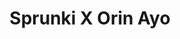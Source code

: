 ---
slug: sprunki-x-orin-ayo
title: Sprunki X Orin Ayo
description: "Sprunki X Orin Ayo is an exciting online game. Play for free directly in your browser!"
icon: /images/popular_mods/Sprunki X Orin Ayo.png
url: https://wowtbc.net/sprunkin/orin-ayo/index.html
previewImage: /images/popular_mods/Sprunki X Orin Ayo.png
type: popular mods

# SEO配置
seo:
  title: "Sprunki X Orin Ayo - Play Free Online Game | Fun Browser Games"
  description: "Sprunki X Orin Ayo - Play this fun online game for free in your browser. No download required!"
  ogImage: "/images/popular_mods/Sprunki X Orin Ayo.png"
  keywords: "sprunki-x-orin-ayo, online game, browser game, free game, popular mods game, play online"

videoUrls:
  - https://www.youtube.com/embed/example1
  - https://www.youtube.com/embed/example2

whyPlay:
  title: "Why Play Sprunki X Orin Ayo?"
  items:
    - "Immersive Gameplay: Sprunki X Orin Ayo offers an engaging and immersive gaming experience that will keep you entertained for hours"
    - "Challenging Levels: Test your skills with increasingly difficult challenges and obstacles"
    - "Beautiful Graphics: Enjoy stunning visuals and smooth animations that bring the game world to life"
    - "Regular Updates: New content and features are added regularly to keep the game fresh and exciting"
    - "Free to Play: Experience all the fun without spending a penny"
    - "Community Features: Connect with other players, share strategies, and compete for high scores"
    - "Cross-Platform: Play on any device with a web browser, no downloads required"

features:
  title: "Key Features of Sprunki X Orin Ayo"
  image: "/images/popular_mods/Sprunki X Orin Ayo.png"
  items:
    - "Intuitive Controls: Easy to learn controls make Sprunki X Orin Ayo accessible for players of all skill levels"
    - "Multiple Game Modes: Enjoy various gameplay options that provide different challenges and experiences"
    - "Character Customization: Personalize your gaming experience with unique characters and items"
    - "Achievement System: Complete special tasks to earn rewards and recognition"
    - "Leaderboards: Compete with players worldwide and see who can achieve the highest scores"

characteristics:
  title: "Game Characteristics"
  image: "/images/popular_mods/Sprunki X Orin Ayo.png"
  items:
    - "Genre: Popular mods game with elements of strategy and skill"
    - "Difficulty: Suitable for both casual gamers and those seeking a challenge"
    - "Play Time: Quick sessions or extended gameplay, depending on your preference"
    - "Art Style: Vibrant and engaging visuals that enhance the gaming experience"
    - "Sound Design: Immersive audio that complements the gameplay perfectly"

info: "Sprunki X Orin Ayo is an exciting online game that offers players a unique and engaging gaming experience. With its intuitive controls, stunning visuals, and challenging gameplay, Sprunki X Orin Ayo provides hours of entertainment for players of all ages and skill levels. Whether you're looking for a quick gaming session during a break or an extended play session, Sprunki X Orin Ayo delivers an immersive experience that will keep you coming back for more. The game features multiple levels of increasing difficulty, ensuring that players are constantly challenged as they progress. With regular updates adding new content and features, Sprunki X Orin Ayo remains fresh and exciting, providing endless entertainment options for its growing community of players."

howToPlayIntro: "Welcome to Sprunki X Orin Ayo! This guide will walk you through the basics and help you master the game. Whether you're a beginner or looking to improve your skills, these tips and instructions will enhance your gaming experience."

howToPlaySteps:
  - title: "Getting Started"
    description: "Begin your Sprunki X Orin Ayo adventure by familiarizing yourself with the controls. Use your keyboard or mouse to navigate through the game interface. The tutorial will guide you through the basic mechanics and help you understand the objectives."
  - title: "Understanding the Objectives"
    description: "In Sprunki X Orin Ayo, your main goal is to progress through levels by completing specific objectives. Each level presents unique challenges that require different strategies and approaches."
  - title: "Mastering the Controls"
    description: "Practice using the controls to improve your precision and reaction time. Sprunki X Orin Ayo requires quick reflexes and strategic thinking to overcome obstacles and defeat opponents."
  - title: "Utilizing Power-ups"
    description: "Collect power-ups throughout the game to enhance your abilities and overcome difficult challenges. Each power-up offers unique advantages that can be crucial for success."
  - title: "Developing Strategies"
    description: "As you progress in Sprunki X Orin Ayo, develop effective strategies for different scenarios. Analyze patterns, anticipate challenges, and adapt your approach to maximize your performance."

faq:
  title: "Frequently Asked Questions about Sprunki X Orin Ayo"
  items:
    - question: "Is Sprunki X Orin Ayo free to play?"
      answer: "Yes, Sprunki X Orin Ayo is completely free to play directly in your web browser. No downloads or purchases are required to enjoy the full game experience."
    - question: "Can I play Sprunki X Orin Ayo on mobile devices?"
      answer: "Yes, Sprunki X Orin Ayo is optimized for both desktop and mobile play. You can enjoy the game on any device with a web browser and internet connection."
    - question: "Are there any in-game purchases?"
      answer: "While Sprunki X Orin Ayo is free to play, there may be optional in-game purchases available for cosmetic items or additional features that don't affect core gameplay."
    - question: "How often is Sprunki X Orin Ayo updated?"
      answer: "The developers regularly update Sprunki X Orin Ayo with new content, features, and improvements based on player feedback and game performance."
    - question: "Can I play Sprunki X Orin Ayo offline?"
      answer: "Currently, Sprunki X Orin Ayo requires an internet connection to play as it's a browser-based online game."
    - question: "Is Sprunki X Orin Ayo suitable for children?"
      answer: "Yes, Sprunki X Orin Ayo is designed to be family-friendly and suitable for players of all ages."
    - question: "How do I report bugs or issues?"
      answer: "If you encounter any problems while playing Sprunki X Orin Ayo, you can report them through the game's support page or contact the developers directly through their website."
    - question: "Still Have Questions?"
      answer: "If you have additional questions about Sprunki X Orin Ayo that aren't covered in this FAQ, please visit our support center or contact our customer service team for assistance."
---